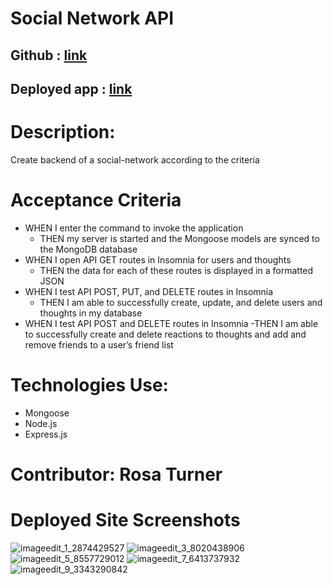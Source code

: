 # Social Network API


## Github : [link](https://github.com/rturner1220/Social-Network-API)
## Deployed app : [link](https://drive.google.com/file/d/1iKovo_3znpeSJOgWw_Jc6GLqlVRq9Env/view)


# Description:
Create backend of a social-network according to the criteria

# Acceptance Criteria
* WHEN I enter the command to invoke the application
    - THEN my server is started and the Mongoose models are synced to the MongoDB database
* WHEN I open API GET routes in Insomnia for users and thoughts
    - THEN the data for each of these routes is displayed in a formatted JSON
* WHEN I test API POST, PUT, and DELETE routes in Insomnia
    - THEN I am able to successfully create, update, and delete users and thoughts in my database
* WHEN I test API POST and DELETE routes in Insomnia
    -THEN I am able to successfully create and delete reactions to thoughts and add and remove friends to a user’s friend list

# Technologies Use:
* Mongoose
* Node.js
* Express.js


# Contributor: Rosa Turner

# Deployed Site Screenshots
![imageedit_1_2874429527](https://user-images.githubusercontent.com/101642385/188209100-825951cd-a59a-4c49-b25d-6e4b22b5dceb.png)
![imageedit_3_8020438906](https://user-images.githubusercontent.com/101642385/188209140-7b97fce8-b2ef-4eb4-a28a-f446395c97c6.png)
![imageedit_5_8557729012](https://user-images.githubusercontent.com/101642385/188209177-47da36d7-ff2b-418e-9c74-8b104f4f1166.png)
![imageedit_7_6413737932](https://user-images.githubusercontent.com/101642385/188209216-23ed7752-d740-4080-85dc-890485b4e587.png)
![imageedit_9_3343290842](https://user-images.githubusercontent.com/101642385/188209249-918f471d-5a42-43c8-be37-9f7bdb0a637d.png)
